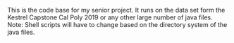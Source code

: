 This is the code base for my senior project. It runs on the data set form the Kestrel Capstone Cal Poly 2019 or any other large number of java files. Note: Shell scripts will have to change based on the directory system of the java files.